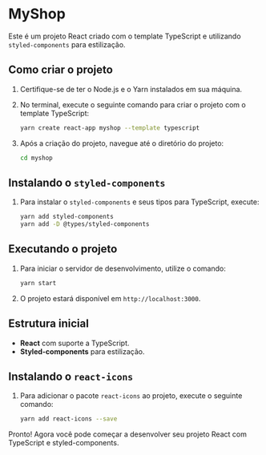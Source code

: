 # MyShop

Este é um projeto React criado com o template TypeScript e utilizando `styled-components` para estilização.

## Como criar o projeto

1. Certifique-se de ter o Node.js e o Yarn instalados em sua máquina.
2. No terminal, execute o seguinte comando para criar o projeto com o template TypeScript:

   ```bash
   yarn create react-app myshop --template typescript
   ```

3. Após a criação do projeto, navegue até o diretório do projeto:

   ```bash
   cd myshop
   ```

## Instalando o `styled-components`

1. Para instalar o `styled-components` e seus tipos para TypeScript, execute:

   ```bash
   yarn add styled-components
   yarn add -D @types/styled-components
   ```

## Executando o projeto

1. Para iniciar o servidor de desenvolvimento, utilize o comando:

   ```bash
   yarn start
   ```

2. O projeto estará disponível em `http://localhost:3000`.

## Estrutura inicial

- **React** com suporte a TypeScript.
- **Styled-components** para estilização.

## Instalando o `react-icons`

1. Para adicionar o pacote `react-icons` ao projeto, execute o seguinte comando:

   ```bash
   yarn add react-icons --save
   ```

Pronto! Agora você pode começar a desenvolver seu projeto React com TypeScript e styled-components.
